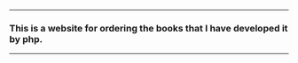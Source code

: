 ___________
### This is a website for ordering the books that I have developed it by php.
__________